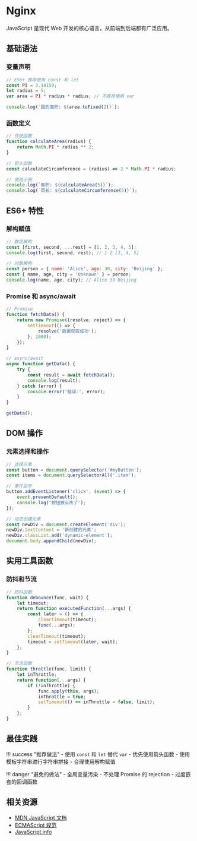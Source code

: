 # Nginx

JavaScript 是现代 Web 开发的核心语言，从前端到后端都有广泛应用。

## 基础语法

### 变量声明

```javascript
// ES6+ 推荐使用 const 和 let
const PI = 3.14159;
let radius = 5;
var area = PI * radius * radius; // 不推荐使用 var

console.log(`圆的面积: ${area.toFixed(2)}`);
```

### 函数定义

```javascript
// 传统函数
function calculateArea(radius) {
    return Math.PI * radius ** 2;
}

// 箭头函数
const calculateCircumference = (radius) => 2 * Math.PI * radius;

// 使用示例
console.log(`面积: ${calculateArea(5)}`);
console.log(`周长: ${calculateCircumference(5)}`);
```

## ES6+ 特性

### 解构赋值

```javascript
// 数组解构
const [first, second, ...rest] = [1, 2, 3, 4, 5];
console.log(first, second, rest); // 1 2 [3, 4, 5]

// 对象解构
const person = { name: 'Alice', age: 30, city: 'Beijing' };
const { name, age, city = 'Unknown' } = person;
console.log(name, age, city); // Alice 30 Beijing
```

### Promise 和 async/await

```javascript
// Promise
function fetchData() {
    return new Promise((resolve, reject) => {
        setTimeout(() => {
            resolve('数据获取成功');
        }, 1000);
    });
}

// async/await
async function getData() {
    try {
        const result = await fetchData();
        console.log(result);
    } catch (error) {
        console.error('错误:', error);
    }
}

getData();
```

## DOM 操作

### 元素选择和操作

```javascript
// 选择元素
const button = document.querySelector('#myButton');
const items = document.querySelectorAll('.item');

// 事件监听
button.addEventListener('click', (event) => {
    event.preventDefault();
    console.log('按钮被点击了');
});

// 动态创建元素
const newDiv = document.createElement('div');
newDiv.textContent = '新创建的元素';
newDiv.classList.add('dynamic-element');
document.body.appendChild(newDiv);
```

## 实用工具函数

### 防抖和节流

```javascript
// 防抖函数
function debounce(func, wait) {
    let timeout;
    return function executedFunction(...args) {
        const later = () => {
            clearTimeout(timeout);
            func(...args);
        };
        clearTimeout(timeout);
        timeout = setTimeout(later, wait);
    };
}

// 节流函数
function throttle(func, limit) {
    let inThrottle;
    return function(...args) {
        if (!inThrottle) {
            func.apply(this, args);
            inThrottle = true;
            setTimeout(() => inThrottle = false, limit);
        }
    };
}
```

## 最佳实践

!!! success "推荐做法"
    - 使用 `const` 和 `let` 替代 `var`
    - 优先使用箭头函数
    - 使用模板字符串进行字符串拼接
    - 合理使用解构赋值

!!! danger "避免的做法"
    - 全局变量污染
    - 不处理 Promise 的 rejection
    - 过度嵌套的回调函数

## 相关资源

- [MDN JavaScript 文档](https://developer.mozilla.org/zh-CN/docs/Web/JavaScript)
- [ECMAScript 规范](https://tc39.es/ecma262/)
- [JavaScript.info](https://zh.javascript.info/)